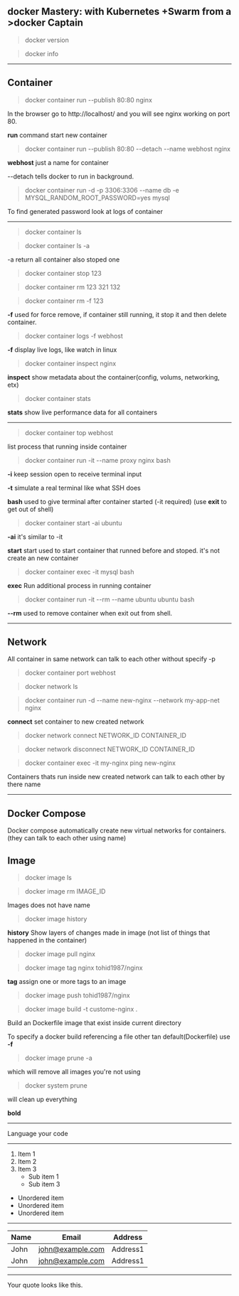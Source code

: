 ## docker Mastery: with Kubernetes +Swarm from a >docker Captain

>docker version

>docker info


---

## Container

>docker container run --publish 80:80 nginx

In the browser go to http://localhost/ and you will see nginx working on port 80.

 **run** command start new container

>docker container run --publish 80:80 --detach --name webhost nginx

**webhost** just a name for container

--detach tells docker to run in background.

>docker container run -d -p 3306:3306 --name db -e MYSQL_RANDOM_ROOT_PASSWORD=yes mysql

To  find generated password look at logs of container



---


 

>docker container ls

>docker container ls -a

 -a return all container also stoped one

>docker container stop 123


>docker container rm 123 321 132

>docker container rm -f 123

 **-f** used for force remove, if container still running, it stop it and then delete container.

>docker container logs -f webhost

**-f** display live logs, like watch in linux

>docker container inspect nginx

**inspect** show metadata about the container(config, volums, networking, etx)

>docker container stats

**stats** show live performance data for all containers

---

>docker container top webhost

list process that running inside container

>docker container run -it --name proxy nginx bash

**-i** keep session open to receive terminal input

**-t** simulate a real terminal like what SSH does

**bash** used to give terminal after container started (-it required) (use **exit** to get out of shell)

>docker container start -ai ubuntu

**-ai** it's similar to -it

**start** start used to start container that runned before and stoped. it's not create an new container

>docker container exec -it mysql bash

**exec** Run additional process in running container

>docker container run -it --rm --name ubuntu ubuntu bash

**--rm** used to remove container when exit out from shell.

---

## Network
All container in same network can talk to each other without specify -p 

>docker container port webhost

>docker network ls

>docker container run -d --name new-nginx --network my-app-net nginx

**connect** set container to new created network

>docker network connect NETWORK_ID CONTAINER_ID

>docker network disconnect NETWORK_ID CONTAINER_ID

>docker container exec -it my-nginx ping new-nginx 

Containers thats run inside new created network can talk to each other by there name

---

## Docker Compose

Docker compose automatically create new virtual networks for containers. (they can talk to each other using name)


## Image

>docker image ls

>docker image rm IMAGE_ID

Images does not have name

>docker image history

**history** Show layers of changes made in image (not list of things that happened in the container)

> docker image pull nginx

> docker image tag nginx tohid1987/nginx

**tag** assign one or more tags to an image

> docker image push tohid1987/nginx

>docker image build -t custome-nginx .

Build an Dockerfile image that exist inside current directory

To specify a docker build referencing a file other tan default(Dockerfile) use **-f**

> docker image prune -a

which will remove all images you're not using

> docker system prune

will clean up everything

**bold**
***
Language
your code

---

1. Item 1
2. Item 2
3. Item 3
   * Sub item 1
   * Sub item 3
* Unordered item
* Unordered item
* Unordered item
---
|Name|Email|Address|    
|---|---|---|     
|John|john@example.com|Address1| 
|John|john@example.com|Address1| 
---
Your quote looks like this.